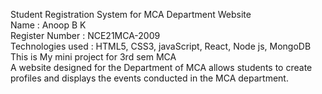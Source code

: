 Student Registration System for MCA Department Website  
Name : Anoop B K  
Register Number : NCE21MCA-2009  
Technologies used : HTML5, CSS3, javaScript, React, Node js, MongoDB  
This is My mini project for 3rd sem MCA  
A website designed for the Department of MCA allows students to create profiles and displays the events conducted in the MCA department.